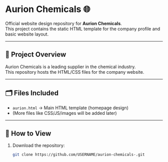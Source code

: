 # Aurion Chemicals 🌐

Official website design repository for **Aurion Chemicals**.  
This project contains the static HTML template for the company profile and basic website layout.

---

## 📌 Project Overview
Aurion Chemicals is a leading supplier in the chemical industry.  
This repository hosts the HTML/CSS files for the company website.

---

## 🗂️ Files Included
- `aurion.html` → Main HTML template (homepage design)
- (More files like CSS/JS/images will be added later)

---

## 🚀 How to View
1. Download the repository:
   ```bash
   git clone https://github.com/USERNAME/aurion-chemicals-.git
